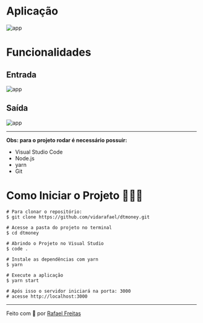 # Aplicação
![app](https://user-images.githubusercontent.com/73259242/126371632-7aaba763-f788-4eab-bba5-a64464b782e3.png)

# Funcionalidades

## Entrada
![app](https://user-images.githubusercontent.com/73259242/126371741-1ac34c2c-6978-417b-8262-281c089a38f9.png)

## Saída
![app](https://user-images.githubusercontent.com/73259242/126371797-91093888-81c6-4220-b67f-888c1a2fb2b4.png)

<hr>

**Obs: para o projeto rodar é necessário possuir:**

- Visual Studio Code
- Node.js
- yarn
- Git

# Como Iniciar o Projeto 👨🏻‍💻

```
# Para clonar o repositório:
$ git clone https://github.com/vidarafael/dtmoney.git

# Acesse a pasta do projeto no terminal
$ cd dtmoney

# Abrindo o Projeto no Visual Studio
$ code .

# Instale as dependências com yarn
$ yarn

# Execute a aplicação
$ yarn start

# Após isso o servidor iniciará na porta: 3000
# acesse http://localhost:3000
```
<hr>
Feito com 💜 por <a href="https://www.linkedin.com/in/rafael-freitas-65382420b/">Rafael Freitas</a>
